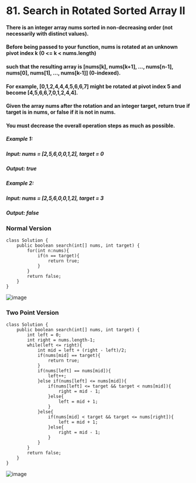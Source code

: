 # 81. Search in Rotated Sorted Array II

#### There is an integer array nums sorted in non-decreasing order (not necessarily with distinct values).
#### Before being passed to your function, nums is rotated at an unknown pivot index k (0 <= k < nums.length) 
#### such that the resulting array is [nums[k], nums[k+1], ..., nums[n-1], nums[0], nums[1], ..., nums[k-1]] (0-indexed). 
#### For example, [0,1,2,4,4,4,5,6,6,7] might be rotated at pivot index 5 and become [4,5,6,6,7,0,1,2,4,4].

#### Given the array nums after the rotation and an integer target, return true if target is in nums, or false if it is not in nums.

#### You must decrease the overall operation steps as much as possible.

##### Example 1:
#####    Input: nums = [2,5,6,0,0,1,2], target = 0
#####    Output: true
##### Example 2: 
#####    Input: nums = [2,5,6,0,0,1,2], target = 3
#####    Output: false

### Normal Version
```
class Solution {
    public boolean search(int[] nums, int target) {
        for(int n:nums){
            if(n == target){
                return true;
            }
        }
        return false;
    }
}
```
![image](https://user-images.githubusercontent.com/97871497/196696290-75d8f812-9a78-4ad6-8996-b931b8148317.png)

### Two Point Version
```
class Solution {
    public boolean search(int[] nums, int target) {
        int left = 0;
        int right = nums.length-1;
        while(left <= right){
            int mid = left + (right - left)/2;
            if(nums[mid] == target){
                return true;
            }
            if(nums[left] == nums[mid]){
                left++;
            }else if(nums[left] <= nums[mid]){
                if(nums[left] <= target && target < nums[mid]){
                    right = mid - 1;
                }else{
                    left = mid + 1;
                }
            }else{
                if(nums[mid] < target && target <= nums[right]){
                    left = mid + 1;
                }else{
                    right = mid - 1;
                }
            }
        }
        return false;
    }
}
```
![image](https://user-images.githubusercontent.com/97871497/196696338-9dab1e70-ddf4-497d-a084-8c0611dfa13e.png)

